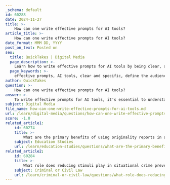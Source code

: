 ```yaml
---
_schema: default
id: 60288
date: 2024-11-27
title: >-
    How can one write effective prompts for AI tools?
article_title: >-
    How can one write effective prompts for AI tools?
date_format: MMM DD, YYYY
post_on_text: Posted on
seo:
  title: QuickTakes | Digital Media
  page_description: >-
    Learn how to write effective prompts for AI tools by being clear, specific, and understanding the nuances of user inputs. Discover strategies like defining the audience, using structured prompts, and experimenting with language to improve AI responsiveness.
  page_keywords: >-
    effective prompts, AI tools, clear and specific, define the audience, structured prompts, language experimentation, iterative refinement, provide context, utilize examples, generative AI
author: QuickTakes
question: >-
    How can one write effective prompts for AI tools?
answer: >-
    To write effective prompts for AI tools, it's essential to understand the nuances of how these tools process user inputs. Here are some key strategies to consider:\n\n1. **Be Clear and Specific**: The more detailed your prompt, the better the AI can understand your request. For example, instead of asking, "Write about health," specify, "Write an informative blog post on the benefits and challenges of remote work, considering both employee well-being and organizational productivity."\n\n2. **Define the Audience**: Tailor your prompts to the intended audience. For instance, if you're creating content for a professional setting, you might say, "Write a compliance report on the safety protocols of a federal RFP, ensuring alignment with OSHA standards."\n\n3. **Use Structured Prompts**: Organize your prompts into clear sections. For analytical tasks, you might use a template like:\n   - **Data Collection**: "Gather information on [Subject]."\n   - **Analysis**: "Analyze the collected data focusing on [Specific Aspect]."\n   - **Conclusion**: "What conclusions can be drawn from this analysis?"\n\n4. **Experiment with Language**: If you're not getting the desired results, try rephrasing your prompts. Different wording can lead to different outputs, so it's beneficial to experiment with various structures and terminologies.\n\n5. **Iterative Refinement**: After receiving a response, refine your prompt based on the output. If the AI's response is not what you expected, adjust your prompt to provide more context or clarity.\n\n6. **Incorporate Context**: Providing context can significantly enhance the relevance of the AI's response. For example, if you're asking for marketing ideas, specify the product and target audience: "Generate creative and impactful marketing campaign ideas for a new line of eco-friendly fashion accessories targeting a young, environmentally conscious audience."\n\n7. **Utilize Examples**: When appropriate, include examples in your prompts to guide the AI. For instance, "Create engaging social media posts highlighting the key features of our latest product launch, emphasizing its unique value proposition, similar to [insert example]."\n\nBy following these strategies, you can craft prompts that yield more relevant and useful responses from generative AI tools, ultimately enhancing your writing and research outcomes.
subject: Digital Media
file_name: how-can-one-write-effective-prompts-for-ai-tools.md
url: /learn/digital-media/questions/how-can-one-write-effective-prompts-for-ai-tools
score: -1.0
related_article1:
    id: 60274
    title: >-
        What are the primary benefits of using originality reports in academic writing?
    subject: Education Studies
    url: /learn/education-studies/questions/what-are-the-primary-benefits-of-using-originality-reports-in-academic-writing
related_article2:
    id: 60284
    title: >-
        What role does reducing stimuli play in situational crime prevention?
    subject: Criminal or Civil Law
    url: /learn/criminal-or-civil-law/questions/what-role-does-reducing-stimuli-play-in-situational-crime-prevention
---
```


&nbsp;